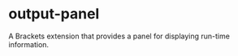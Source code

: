 output-panel
============

A Brackets extension that provides a panel for displaying run-time information.
